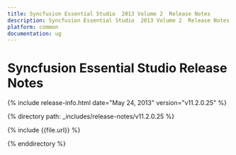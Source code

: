 ```yaml
---
title: Syncfusion Essential Studio  2013 Volume 2  Release Notes  
description: Syncfusion Essential Studio  2013 Volume 2  Release Notes  
platform: common
documentation: ug
---
```


# Syncfusion Essential Studio Release Notes  

{% include release-info.html date="May 24, 2013"  version="v11.2.0.25" %} 


{% directory path: _includes/release-notes/v11.2.0.25 %}

{% include {{file.url}} %}

{% enddirectory %}